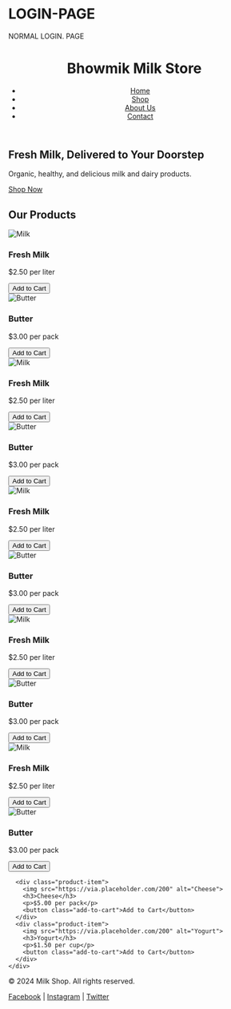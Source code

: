 # LOGIN-PAGE
NORMAL LOGIN. PAGE 
<!DOCTYPE html>
<html lang="en">
<head>
  <meta charset="UTF-8">
  <meta name="viewport" content="width=device-width, initial-scale=1.0">
  <meta http-equiv="X-UA-Compatible" content="ie=edge">
  <title> Bhowmik Milk Store</title>
  <link rel="stylesheet" href="https://cdnjs.cloudflare.com/ajax/libs/font-awesome/6.7.2/css/all.min.css" integrity="sha512-Evv84Mr4kqVGRNSgIGL/F/aIDqQb7xQ2vcrdIwxfjThSH8CSR7PBEakCr51Ck+w+/U6swU2Im1vVX0SVk9ABhg==" crossorigin="anonymous" referrerpolicy="no-referrer" />
  <link rel="stylesheet" href="xcv.css">
</head>
<body>

  <!-- Header -->
  <header>
    <div class="logo border">
      <h1> Bhowmik Milk Store</h1>
    </div>
    <nav>
      <ul>
        <li><a href="#">Home</a></li>
        <li><a href="#">Shop</a></li>
        <li><a href="#">About Us</a></li>
        <li><a href="#">Contact</a></li>
      </ul>
    </nav>
    
  </header>

  <!-- Main Banner -->
  <section class="banner">
    <div class="banner-content">
      <h2>Fresh Milk, Delivered to Your Doorstep</h2>
      <p>Organic, healthy, and delicious milk and dairy products.</p>
      <a href="#" class="shop-now">Shop Now</a>
    </div>
  </section>

  <!-- Featured Products -->
  <section class="products">
    <h2>Our Products</h2>
    <div class="product-list">
      <div class="product-item">
        <img src="https://via.placeholder.com/200" alt="Milk">
        <h3>Fresh Milk</h3>
        <p>$2.50 per liter</p>
        <button class="add-to-cart">Add to Cart</button>
      </div>
      <div class="product-item">
        <img src="https://via.placeholder.com/200" alt="Butter">
        <h3>Butter</h3>
        <p>$3.00 per pack</p>
        <button class="add-to-cart">Add to Cart</button>
      </div><div class="product-item">
        <img src="https://via.placeholder.com/200" alt="Milk">
        <h3>Fresh Milk</h3>
        <p>$2.50 per liter</p>
        <button class="add-to-cart">Add to Cart</button>
      </div>
      <div class="product-item">
        <img src="https://via.placeholder.com/200" alt="Butter">
        <h3>Butter</h3>
        <p>$3.00 per pack</p>
        <button class="add-to-cart">Add to Cart</button>
      </div><div class="product-item">
        <img src="https://biswaroop.com/the-white-truth-of-milk/" alt="Milk">
        <h3>Fresh Milk</h3>
        <p>$2.50 per liter</p>
        <button class="add-to-cart">Add to Cart</button>
      </div>
      <div class="product-item">
        <img src="c:\Users\subha\OneDrive\Desktop\AMIT\su.jpg" alt="Butter">
        <h3>Butter</h3>
        <p>$3.00 per pack</p>
        <button class="add-to-cart">Add to Cart</button>
      </div><div class="product-item">
        <img src="https://via.placeholder.com/200" alt="Milk">
        <h3>Fresh Milk</h3>
        <p>$2.50 per liter</p>
        <button class="add-to-cart">Add to Cart</button>
      </div>
      <div class="product-item">
        <img src="https://via.placeholder.com/200" alt="Butter">
        <h3>Butter</h3>
        <p>$3.00 per pack</p>
        <button class="add-to-cart">Add to Cart</button>
      </div><div class="product-item">
        <img src="https://via.placeholder.com/200" alt="Milk">
        <h3>Fresh Milk</h3>
        <p>$2.50 per liter</p>
        <button class="add-to-cart">Add to Cart</button>
      </div>
      <div class="product-item">
        <img src="https://via.placeholder.com/200" alt="Butter">
        <h3>Butter</h3>
        <p>$3.00 per pack</p>
        <button class="add-to-cart">Add to Cart</button>
      </div>
      
      <div class="product-item">
        <img src="https://via.placeholder.com/200" alt="Cheese">
        <h3>Cheese</h3>
        <p>$5.00 per pack</p>
        <button class="add-to-cart">Add to Cart</button>
      </div>
      <div class="product-item">
        <img src="https://via.placeholder.com/200" alt="Yogurt">
        <h3>Yogurt</h3>
        <p>$1.50 per cup</p>
        <button class="add-to-cart">Add to Cart</button>
      </div>
    </div>
  </section>

  <!-- Footer -->
  <footer>
    <div class="footer-content">
      <p>&copy; 2024 Milk Shop. All rights reserved.</p>
      <div class="social-media">
        <a href="#">Facebook</a> | 
        <a href="#">Instagram</a> | 
        <a href="#">Twitter</a>
      </div>
    </div>
  </footer>

</body>
</html>
